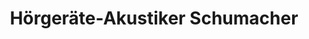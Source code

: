 ---
title: "Hörgeräte-Akustiker Schumacher"
url: /rotenburg-wuemme/hoergeraete-akustiker-schumacher/
shop: Hörgeräte
---